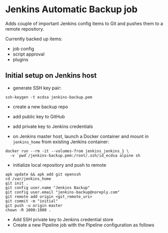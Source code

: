 # Jenkins Automatic Backup job

Adds couple of important Jenkins config items to Git and pushes them to a remote repository.

Currently backed up items:
- job config
- script approval
- plugins


## Initial setup on Jenkins host

- generate SSH key pair:
```
ssh-keygen -t ecdsa jenkins-backup.pem
```
- create a new backup repo
- add public key to GitHub
- add private key to Jenkins credentials

- on Jenkins master host, launch a Docker container and mount in `jenkins_home` from existing Jenkins container: 
```
docker run --rm -it --volumes-from jenkins_jenkins_1 \
  -v `pwd`/jenkins-backup.pem:/root/.ssh/id_ecdsa alpine sh
```

- initialize local repository and push to remote
```
apk update && apk add git openssh
cd /var/jenkins_home
git init .
git config user.name "Jenkins Backup"
git config user.email "jenkins-backup@noreply.com"
git remote add origin <git_remote_uri>
git commit -m "initial"
git push -u origin master
chown -R 1000:1000 .
```
- Add SSH private key to Jenkins credential store
- Create a new Pipeline job with the Pipeline configuration as follows
